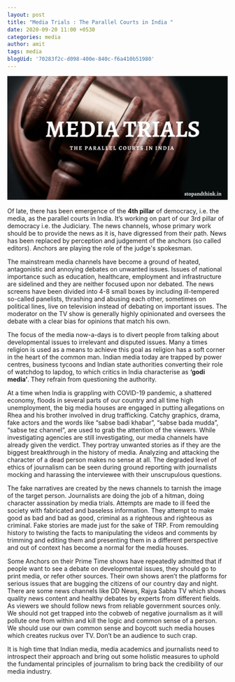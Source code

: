 ```yaml
---
layout: post
title: "Media Trials : The Parallel Courts in India "
date: 2020-09-20 11:00 +0530
categories: media
author: amit
tags: media
blogUid: '70283f2c-d098-400e-840c-f6a410b51980'
---
```

![Parallel Courts](/assets/images/media-trials.jpg)

Of late, there has been emergence of the **4th pillar** of democracy, i.e. the media, as the parallel courts in India. It’s working on part of our 3rd pillar of democracy i.e. the Judiciary.  The news channels, whose primary work should be to provide the news as it is, have digressed from their path. News has been replaced by perception and judgement of the anchors (so called editors). Anchors are playing the role of the judge's spokesman. 

The mainstream media channels have become a ground of heated, antagonistic and annoying debates on unwanted issues. Issues of national importance such as education, healthcare, employment and infrastructure are sidelined and they are neither focused upon nor debated. The news screens have been divided into 4-8 small boxes by including ill-tempered so-called panelists, thrashing and abusing each other, sometimes on political lines, live on television instead of debating on important issues. The moderator on the TV show is generally highly opinionated and oversees the debate with a clear bias for opinions that match his own. 

The focus of the media now-a-days is to divert people from talking about developmental issues to irrelevant and disputed issues. Many a times religion is used as a means to achieve this goal as religion has a soft corner in the heart of the common man. Indian media today are trapped by power centres, business tycoons and Indian state authorities converting their role of watchdog to lapdog, to which critics in India characterise as **‘godi media’**. They refrain from questioning the authority. 

At a time when India is grappling with COVID-19 pandemic, a shattered economy, floods in several parts of our country and all time high unemployment, the big media houses are engaged in  putting allegations on Rhea and his brother involved in drug trafficking. Catchy graphics, drama, fake actors and the words like “sabse badi khabar”, “sabse bada mudda”, “sabse tez channel”, are used to grab the attention of the viewers. While investigating agencies are still investigating, our media channels have already given the verdict. They portray unwanted stories as if they are the biggest breakthrough in the history of media. Analyzing and attacking the character of a dead person makes no sense at all. The degraded level of ethics of journalism can be seen during ground reporting with journalists mocking and harassing the interviewee with their unscrupulous questions. 

The fake narratives are created by the news channels to tarnish the image of the target person. Journalists are doing the job of a hitman, doing character asssination by media trials. Attempts are made to ill feed the society with fabricated and baseless information. They attempt to make good as bad and bad as good, criminal as a righteous and righteous as criminal. Fake stories are made just for the sake of TRP. From remoulding history to twisting the facts to manipulating the videos and comments by trimming and editing them and presenting them in a different perspective and out of context has become a normal for the media houses.  

Some Anchors on their Prime Time shows have repeatedly admitted that if people want to see a debate on developmental issues, they should go to print media, or refer other sources. Their own shows aren’t the platforms for serious issues that are bugging the citizens of our country day and night. There are some news channels like DD News, Rajya Sabha TV which shows quality news content and healthy debates by experts from different fields. As viewers we should follow news from reliable government sources only. We should not get trapped into the cobweb of negative journalism as it will pollute one from within and kill the logic and common sense of a person. We should use our own common sense and boycott such media houses which creates ruckus over TV. Don’t be an audience to such crap. 

It is high time that Indian media, media academics and journalists need to introspect their approach and bring out some holistic measures to uphold the fundamental principles of journalism to bring back the credibility of our media industry. 




